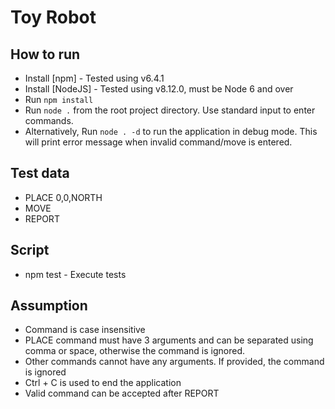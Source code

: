 # Toy Robot

## How to run

- Install [npm] - Tested using v6.4.1
- Install [NodeJS] - Tested using v8.12.0, must be Node 6 and over
- Run `npm install`
- Run `node .` from the root project directory. Use standard input to enter commands.
- Alternatively, Run `node . -d` to run the application in debug mode. This will print error message when invalid command/move is entered.

## Test data

- PLACE 0,0,NORTH
- MOVE
- REPORT

## Script

- npm test - Execute tests

## Assumption

- Command is case insensitive
- PLACE command must have 3 arguments and can be separated using comma or space, otherwise the command is ignored.
- Other commands cannot have any arguments. If provided, the command is ignored
- Ctrl + C is used to end the application
- Valid command can be accepted after REPORT
